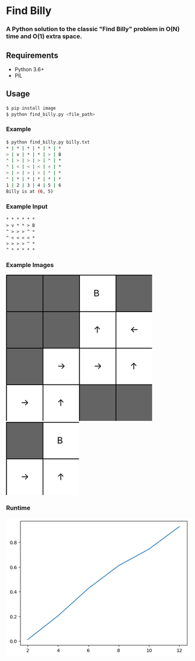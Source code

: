 # Find Billy
### A Python solution to the classic "Find Billy" problem in O(N) time and O(1) extra space.

## Requirements
* Python 3.6+
* PIL

## Usage
```bash
$ pip install image
$ python find_billy.py <file_path>
```

### Example
```bash
$ python find_billy.py billy.txt
* | * | * | * | * | *
> | v | * | * | > | B
⌃ | > | > | > | ⌃ | *
⌃ | < | < | < | < | *
> | > | > | > | ⌃ | *
⌃ | * | * | * | * | *
1 | 2 | 3 | 4 | 5 | 6
Billy is at (6, 5)
```

### Example Input
```txt
* * * * * *
> v * * > B
^ > > > ^ *
^ < < < < *
> > > > ^ *
^ * * * * *
```

### Example Images
![Example 1](/4x4.png)
![Example 2](/2x2.png)

### Runtime
![Runtime](/runtime.png)